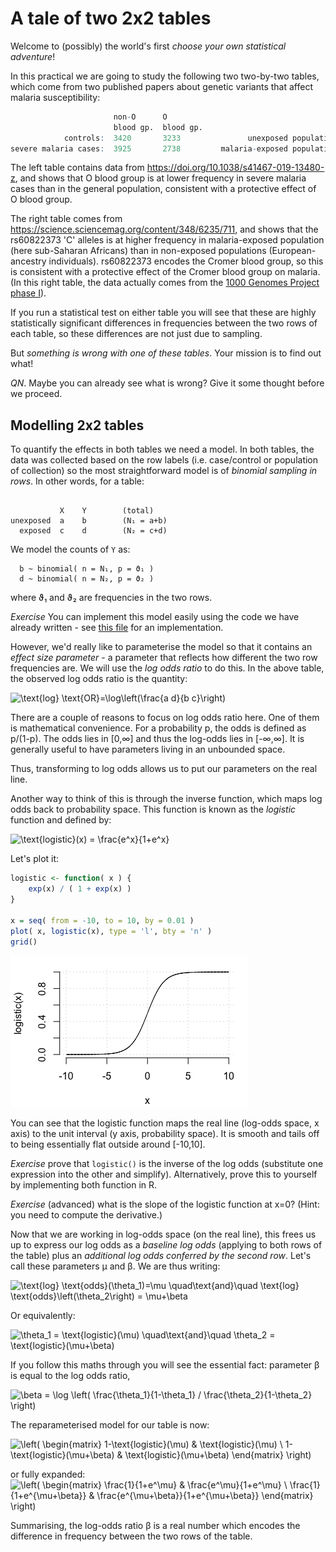 # A tale of two 2x2 tables

Welcome to (possibly) the world's first *choose your own statistical adventure*!

In this practical we are going to study the following two two-by-two tables, which come from two
published papers about genetic variants that affect malaria susceptibility:

```R
                       non-O      O                                          rs60822373   rs60822373
                       blood gp.  blood gp.                                  G allele     C allele
            controls:  3420       3233               unexposed populations:  1965         1
severe malaria cases:  3925       2738         malaria-exposed populations:  707          17
```

The left table contains data from <https://doi.org/10.1038/s41467-019-13480-z>, and shows that O blood group is at
lower frequency in severe malaria cases than in the general population, consistent with a protective effect of O blood
group.

The right table comes from <https://science.sciencemag.org/content/348/6235/711>, and shows that the rs60822373 'C'
alleles is at higher frequency in malaria-exposed population (here sub-Saharan Africans) than in non-exposed
populations (European-ancestry individuals). rs60822373 encodes the Cromer blood group, so this is consistent with a
protective effect of the Cromer blood group on malaria. (In this right table, the data actually comes from the [1000
Genomes Project phase I](http://www.nature.com/nature/journal/v491/n7422/full/nature11632.html)).

If you run a statistical test on either table you will see that these are highly statistically significant differences
in frequencies between the two rows of each table, so these differences are not just due to sampling.

But *something is wrong with one of these tables*.  Your mission is to find out what!

*QN*.  Maybe you can already see what is wrong?  Give it some thought before we proceed.

## Modelling 2x2 tables

To quantify the effects in both tables we need a model. In both tables, the data was collected based on the row labels
(i.e. case/control or population of collection) so the most straightforward model is of *binomial sampling in rows*.
In other words, for a table:
```

           X    Y        (total)
unexposed  a    b        (N₁ = a+b)
  exposed  c    d        (N₂ = c+d)
```
We model the counts of `Y` as:
```  
  b ~ binomial( n = N₁, p = ϑ₁ )
  d ~ binomial( n = N₂, p = ϑ₂ )
```
where ϑ₁ and ϑ₂ are frequencies in the two rows.

*Exercise* You can implement this model easily using the code we have already written - see [this file](../loglikelihoods/table.ll.R) for an implementation.

However, we'd really like to parameterise the model so that it contains an *effect size parameter* - a parameter that
reflects how different the two row frequencies are.  We will use the *log odds ratio* to do this.  In the above table, the observed log odds ratio is the quantity:

![\text{log} \text{OR}=\log\left(\frac{a d}{b c}\right)](https://render.githubusercontent.com/render/math?math=%5Cdisplaystyle+%5Ctext%7Blog%7D+%5Ctext%7BOR%7D%3D%5Clog%5Cleft%28%5Cfrac%7Ba+d%7D%7Bb+c%7D%5Cright%29)

There are a couple of reasons to focus on log odds ratio here.  One of them is mathematical convenience.  For a probability p, the odds is defined as p/(1-p).  The odds lies in [0,∞] and thus the log-odds lies in [-∞,∞].  It is generally useful to have parameters living in an unbounded space.

Thus, transforming to log odds allows us to put our parameters on the real line.

Another way to think of this is through the inverse function, which maps log odds back to probability space.  This function is known as the *logistic* function and defined by:

![\text{logistic}(x) = \frac{e^x}{1+e^x}](https://render.githubusercontent.com/render/math?math=%5Cdisplaystyle+%5Ctext%7Blogistic%7D%28x%29+%3D+%5Cfrac%7Be%5Ex%7D%7B1%2Be%5Ex%7D)

Let's plot it:
```R
logistic <- function( x ) {
	exp(x) / ( 1 + exp(x) )
}

x = seq( from = -10, to = 10, by = 0.01 )
plot( x, logistic(x), type = 'l', bty = 'n' )
grid()
```

![logistic function](solutions/logistic.png)

You can see that the logistic function maps the real line (log-odds space, x axis) to the unit interval (y axis, probability space).  It is smooth and tails off to being essentially flat outside around [-10,10].

*Exercise* prove that `logistic()` is the inverse of the log odds (substitute one expression into the other and simplify). Alternatively, prove this to yourself by implementing both function in R.

*Exercise* (advanced) what is the slope of the logistic function at x=0?  (Hint: you need to compute the derivative.)

Now that we are working in log-odds space (on the real line), this frees us up to express our log odds as a *baseline log odds* (applying to both rows of the table) plus an *additional log odds conferred by the second row*.  Let's call these parameters μ and β.  We are thus writing:

![\text{log} \text{odds}(\theta_1)=\mu
\quad\text{and}\quad
\text{log} \text{odds}\left(\theta_2\right) = \mu+\beta
](https://render.githubusercontent.com/render/math?math=%5Cdisplaystyle+%5Ctext%7Blog%7D+%5Ctext%7Bodds%7D%28%5Ctheta_1%29%3D%5Cmu%0A%5Cquad%5Ctext%7Band%7D%5Cquad%0A%5Ctext%7Blog%7D+%5Ctext%7Bodds%7D%5Cleft%28%5Ctheta_2%5Cright%29+%3D+%5Cmu%2B%5Cbeta%0A)

Or equivalently:

![\theta_1 = \text{logistic}(\mu)
\quad\text{and}\quad
\theta_2 = \text{logistic}(\mu+\beta)
](https://render.githubusercontent.com/render/math?math=%5Cdisplaystyle+%5Ctheta_1+%3D+%5Ctext%7Blogistic%7D%28%5Cmu%29%0A%5Cquad%5Ctext%7Band%7D%5Cquad%0A%5Ctheta_2+%3D+%5Ctext%7Blogistic%7D%28%5Cmu%2B%5Cbeta%29%0A)

If you follow this maths through you will see the essential fact: parameter β is equal to the log odds ratio, 

![\beta = \log \left(
\frac{\theta_1}{1-\theta_1}
/
\frac{\theta_2}{1-\theta_2}
\right)
](https://render.githubusercontent.com/render/math?math=%5Cdisplaystyle+%5Cbeta+%3D+%5Clog+%5Cleft%28%0A%5Cfrac%7B%5Ctheta_1%7D%7B1-%5Ctheta_1%7D%0A%2F%0A%5Cfrac%7B%5Ctheta_2%7D%7B1-%5Ctheta_2%7D%0A%5Cright%29%0A)

The reparameterised model for our table is now:

![\left(
\begin{matrix}
1-\text{logistic}(\mu) & \text{logistic}(\mu) \\
1-\text{logistic}(\mu+\beta) & \text{logistic}(\mu+\beta)
\end{matrix}
\right)](https://render.githubusercontent.com/render/math?math=%5Cdisplaystyle+%5Cleft%28%0A%5Cbegin%7Bmatrix%7D%0A1-%5Ctext%7Blogistic%7D%28%5Cmu%29+%26+%5Ctext%7Blogistic%7D%28%5Cmu%29+%5C%5C%0A1-%5Ctext%7Blogistic%7D%28%5Cmu%2B%5Cbeta%29+%26+%5Ctext%7Blogistic%7D%28%5Cmu%2B%5Cbeta%29%0A%5Cend%7Bmatrix%7D%0A%5Cright%29)

or fully expanded:
![\left(
\begin{matrix}
\frac{1}{1+e^\mu}
&
\frac{e^\mu}{1+e^\mu}
\\
\frac{1}{1+e^{\mu+\beta}}
&
\frac{e^{\mu+\beta}}{1+e^{\mu+\beta}}
\end{matrix}
\right)](https://render.githubusercontent.com/render/math?math=%5Cdisplaystyle+%5Cleft%28%0A%5Cbegin%7Bmatrix%7D%0A%5Cfrac%7B1%7D%7B1%2Be%5E%5Cmu%7D%0A%26%0A%5Cfrac%7Be%5E%5Cmu%7D%7B1%2Be%5E%5Cmu%7D%0A%5C%5C%0A%5Cfrac%7B1%7D%7B1%2Be%5E%7B%5Cmu%2B%5Cbeta%7D%7D%0A%26%0A%5Cfrac%7Be%5E%7B%5Cmu%2B%5Cbeta%7D%7D%7B1%2Be%5E%7B%5Cmu%2B%5Cbeta%7D%7D%0A%5Cend%7Bmatrix%7D%0A%5Cright%29)

Summarising, the log-odds ratio β is a real number which encodes the difference in frequency between the two rows of the table.
